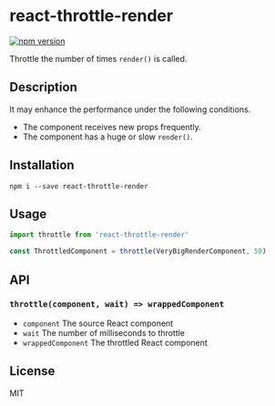 # react-throttle-render
[![npm version](https://badge.fury.io/js/react-throttle-render.svg)](https://badge.fury.io/js/react-throttle-render)  
  
Throttle the number of times `render()` is called.  

## Description
It may enhance the performance under the following conditions.
- The component receives new props frequently.
- The component has a huge or slow `render()`.

## Installation
`npm i --save react-throttle-render`

## Usage
```javascript
import throttle from 'react-throttle-render'

const ThrottledComponent = throttle(VeryBigRenderComponent, 50)
```

## API

### `throttle(component, wait) => wrappedComponent`
- `component` The source React component  
- `wait` The number of milliseconds to throttle  
- `wrappedComponent` The throttled React component

## License
MIT
